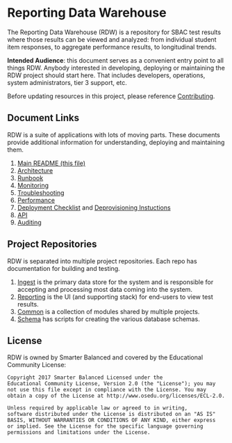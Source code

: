 # Reporting Data Warehouse
The Reporting Data Warehouse (RDW) is a repository for SBAC test results where those results can be viewed and analyzed: from individual student item responses, to aggregate performance results, to longitudinal trends.

**Intended Audience**: this document serves as a convenient entry point to all things RDW. Anybody interested in developing, deploying or maintaining the RDW project should start here. That includes developers, operations, system administrators, tier 3 support, etc.

Before updating resources in this project, please reference [Contributing](CONTRIBUTING.md).

## Document Links
RDW is a suite of applications with lots of moving parts. These documents provide additional information for understanding, deploying and maintaining them.

1. [Main README (this file)](README.md)
1. [Architecture](docs/Architecture.md)
1. [Runbook](docs/Runbook.md)
1. [Monitoring](docs/Monitoring.md)
1. [Troubleshooting](docs/Troubleshooting.md)
1. [Performance](docs/Performance.md)
1. [Deployment Checklist](deploy/Deployment.AWS.md) and [Deprovisioning Instuctions](deploy/Deprovisioning.AWS.md)
1. [API](docs/API.md)
1. [Auditing](docs/Audit.md)

## Project Repositories
RDW is separated into multiple project repositories. Each repo has documentation for building and testing.

1. [Ingest](https://github.com/SmarterApp/RDW_Ingest) is the primary data store for the system and is responsible for accepting and processing most data coming into the system.
1. [Reporting](https://github.com/SmarterApp/RDW_Reporting) is the UI (and supporting stack) for end-users to view test results.
1. [Common](https://github.com/SmarterApp/RDW_Common) is a collection of modules shared by multiple projects.
1. [Schema](https://github.com/SmarterApp/RDW_Schema) has scripts for creating the various database schemas.


## License
RDW is owned by Smarter Balanced and covered by the Educational Community License:

```text
Copyright 2017 Smarter Balanced Licensed under the
Educational Community License, Version 2.0 (the "License"); you may
not use this file except in compliance with the License. You may
obtain a copy of the License at http://www.osedu.org/licenses/ECL-2.0.

Unless required by applicable law or agreed to in writing,
software distributed under the License is distributed on an "AS IS"
BASIS, WITHOUT WARRANTIES OR CONDITIONS OF ANY KIND, either express
or implied. See the License for the specific language governing
permissions and limitations under the License.
```
